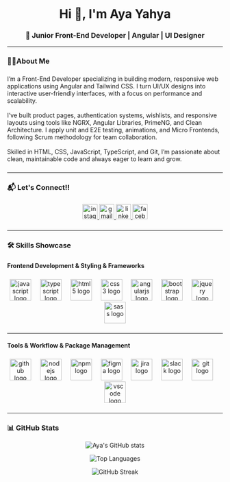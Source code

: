 <h1 align="center">Hi 👋, I'm Aya Yahya</h1>

###

<h3 align="center">🚀 Junior Front-End Developer | Angular | UI Designer</h3>

<hr>

###

<h3 align="left">👨‍💻About Me</h3>

###

<p align="left">I’m a Front-End Developer specializing in building modern, responsive web applications using Angular and Tailwind CSS. I turn UI/UX designs into interactive user-friendly interfaces, with a focus on performance and scalability.<br><br>I’ve built product pages, authentication systems, wishlists, and responsive layouts using tools like NGRX, Angular Libraries, PrimeNG, and Clean Architecture. I apply unit and E2E testing, animations, and Micro Frontends, following Scrum methodology for team collaboration.<br><br>Skilled in HTML, CSS, JavaScript, TypeScript, and Git, I’m passionate about clean, maintainable code and always eager to learn and grow.</p>

###
<hr>

<h3 align="left">📬 Let's Connect!!</h3>

###

<div align="center">
  <a href="https://www.instagram.com/a_y_a_y_a_h_y_a?igsh=MWhtODR1NWlhY2Zpbg%3D%3D&utm_source=qr" target="_blank">
    <img src="https://img.shields.io/static/v1?message=Instagram&logo=instagram&label=&color=E4405F&logoColor=white&labelColor=&style=for-the-badge" height="35" alt="instagram logo"  />
  </a>
  <a href="ayayahya232@gmail.com" target="_blank">
    <img src="https://img.shields.io/static/v1?message=Gmail&logo=gmail&label=&color=D14836&logoColor=white&labelColor=&style=for-the-badge" height="35" alt="gmail logo"  />
  </a>
  <a href="https://www.linkedin.com/in/aya-yahya-403a7a297/" target="_blank">
    <img src="https://img.shields.io/static/v1?message=LinkedIn&logo=linkedin&label=&color=0077B5&logoColor=white&labelColor=&style=for-the-badge" height="35" alt="linkedin logo"  />
  </a>
  <a href="https://www.facebook.com/share/159iP62kUw/?mibextid=wwXIfr" target="_blank">
    <img src="https://img.shields.io/static/v1?message=Facebook&logo=facebook&label=&color=1877F2&logoColor=white&labelColor=&style=for-the-badge" height="35" alt="facebook logo"  />
  </a>
</div>

###
<hr>


<h3 align="left">🛠️ Skills Showcase</h3>

###

<h4 align="left">Frontend Development & Styling & Frameworks</h4>

###

<div align="center">
  <img src="https://cdn.jsdelivr.net/gh/devicons/devicon/icons/javascript/javascript-original.svg" height="50" alt="javascript logo"  />
  <img width="13" />
  <img src="https://cdn.jsdelivr.net/gh/devicons/devicon/icons/typescript/typescript-original.svg" height="50" alt="typescript logo"  />
  <img width="13" />
  <img src="https://cdn.jsdelivr.net/gh/devicons/devicon/icons/html5/html5-original.svg" height="50" alt="html5 logo"  />
  <img width="13" />
  <img src="https://cdn.jsdelivr.net/gh/devicons/devicon/icons/css3/css3-original.svg" height="50" alt="css3 logo"  />
  <img width="13" />
  <img src="https://cdn.jsdelivr.net/gh/devicons/devicon/icons/angularjs/angularjs-original.svg" height="50" alt="angularjs logo"  />
  <img width="13" />
  <img src="https://cdn.jsdelivr.net/gh/devicons/devicon/icons/bootstrap/bootstrap-original.svg" height="50" alt="bootstrap logo"  />
  <img width="13" />
  <img src="https://cdn.jsdelivr.net/gh/devicons/devicon/icons/jquery/jquery-original.svg" height="50" alt="jquery logo"  />
  <img width="13" />
  <img src="https://cdn.jsdelivr.net/gh/devicons/devicon/icons/sass/sass-original.svg" height="50" alt="sass logo"  />
</div>

###
<hr>

<h4 align="left">Tools & Workflow & Package Management</h4>

###

<div align="center">
  <img src="https://cdn.jsdelivr.net/gh/devicons/devicon/icons/github/github-original.svg" height="50" alt="github logo"  />
  <img width="13" />
  <img src="https://cdn.jsdelivr.net/gh/devicons/devicon/icons/nodejs/nodejs-original.svg" height="50" alt="nodejs logo"  />
  <img width="13" />
  <img src="https://cdn.jsdelivr.net/gh/devicons/devicon/icons/npm/npm-original-wordmark.svg" height="50" alt="npm logo"  />
  <img width="13" />
  <img src="https://cdn.jsdelivr.net/gh/devicons/devicon/icons/figma/figma-original.svg" height="50" alt="figma logo"  />
  <img width="13" />
  <img src="https://cdn.jsdelivr.net/gh/devicons/devicon/icons/jira/jira-original.svg" height="50" alt="jira logo"  />
  <img width="13" />
  <img src="https://cdn.jsdelivr.net/gh/devicons/devicon/icons/slack/slack-original.svg" height="50" alt="slack logo"  />
  <img width="13" />
  <img src="https://cdn.jsdelivr.net/gh/devicons/devicon/icons/git/git-original.svg" height="50" alt="git logo"  />
  <img width="13" />
  <img src="https://cdn.jsdelivr.net/gh/devicons/devicon/icons/vscode/vscode-original.svg" height="50" alt="vscode logo"  />
</div>

###
<hr>

### 📊 GitHub Stats

<p align="center">
  <img src="https://github-readme-stats.vercel.app/api?username=ayayahyaa&show_icons=true&theme=tokyonight" alt="Aya's GitHub stats" />
</p>


<p align="center">
  <img src="https://github-readme-stats.vercel.app/api/top-langs/?username=ayayahyaa&layout=compact&theme=tokyonight" alt="Top Languages" />
</p>


<p align="center">
  <img src="https://github-readme-streak-stats.herokuapp.com/?user=ayayahyaa&theme=tokyonight" alt="GitHub Streak" />
</p>
